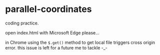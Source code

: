 # parallel-coordinates
coding practice.

open index.html with Microsoft Edge please...

in Chrome using the `$.get()` method to get local file triggers cross origin error. 
this issue is left for a future me to tackle -_-

